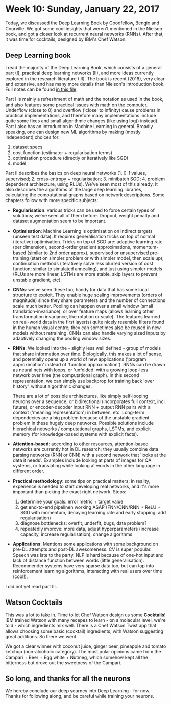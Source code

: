 # Week 10: Sunday, January 22, 2017

Today, we discussed the Deep Learning Book by Goodfellow, Bengio and Courville.
We got some cool insights that weren't mentioned in the Nielson book, and got
a closer look at recurrent neural networks (RNNs). After that, it was time for
cocktails, designed by IBM's Chef Watson.


## Deep Learning book
I read the majority of the Deep Learning Book, which consists of a general part
(I), practical deep learning networks (II), and more ideas currently explored
in the research literature (III). The book is recent (2016), very clear and
extensive, and has many more details than Nielson's introduction book.
Full notes can be found [in this file](../deeplearningbook_notes.md).

Part I is mainly a refreshment of math and the notation as used in the book,
and also features some practical issues with math on the computer. Underflow
(close to 0) and overflow ('close' to infinity) cause problems in practical
implementations, and therefore many implementations include quite some fixes
and small algorithmic changes (like using log() instead). Part I also has an
introduction in Machine Learning in general. Broadly speaking, one can design
new ML algorithms by making (mostly independent) choices for:
1. dataset specs
2. cost function (estimator + regularisation terms)
3. optimisation procedure (directly or iteratively like SGD)
4. model

Part II describes the basics on deep neural networks (1. 0-1 values,
supervised; 2. cross-entropy + regularisation; 3. minibatch SGD; 4. problem
dependent architecture, using RLUs). We've seen most of this already. It also
describes the algorithms of the large deep learning libraries, calculating the
computational graphs based on network descriptions. Some chapters follow with
more specific subjects:

* **Regularisation**: various tricks can be used to force certain types of
  solutions; we've seen all of them before. Dropout, weight penalty and
  dataset augmentation seem to be important.

* **Optimisation**: Machine Learning is optimisation on indirect targets
  (unseen test data). It requires generalisation tricks on top of normal
  (iterative) optimisation. Tricks on top of SGD are: adaptive learning rate
  (per dimension), second-order gradient approximations, momentum-based
  (similar to 2nd order approx), supervised or unsupervised pre-training
  (start on simpler problem or with simpler model, then scale up),
  continuation methods (iteratively solve less blurred version of cost
  function; similar to simulated annealing), and just using simpler models
  (RLUs are more linear, LSTMs are more stable, skip layers to prevent
  unstable gradient, etc).

* **CNNs**: we've seen these too; handy for data that has some local structure
  to exploit. They enable huge scaling improvements (orders of magnitude)
  since they share parameters and the number of connections scale much better.
  Pooling can happen over a small window (small translation-invariance), or
  over feature maps (allows learning other transformation invariance, like
  rotation or scale). The features learned on real-world data in the first
  layer(s) quite nicely resemble filters found in the human visual centre; they
  can sometimes also be reused in new models without retraining. CNNs can also
  handle varying sized inputs by adaptively changing the pooling window sizes.

* **RNNs**: We looked into the - slighly less well defined - group of models
  that share information over time. Biologically, this makes a lot of sense,
  and potentially opens up a world of new applications ('program approximation'
  instead of 'function approximation'). RNNs can be drawn as neural nets with
  loops, or 'unfolded' with a growing loop-less network over time
  (the computational graph). In this second representation, we can simply use
  backprop for training back 'over history', without algorithmic changes.
  
  There are a lot of possible architectures, like simply self-looping neurons
  over a sequence, or bidirectional (incorporates full context, incl. future),
  or encoder-decoder input RNN + output RNN pairs with a context ('meaning
  representation') in between, etc. Long-term dependecies are a big problem
  because of the unstable gradient problem in these hugely deep networks.
  Possible solutions include hierachical networks / computational graphs,
  LSTMs, and explicit memory (for knowledge-based systems with explicit facts).

* **Attention-based**: according to other resources, attention-based networks
  are currently hot in DL research; they usually combine data parsing networks
  (RNN or CNN) with a second network that 'looks at the data it needs'.
  Examples include looking at parts of images for QA systems, or translating
  while looking at words in the other language in different order.

* **Practical methodology**: some tips on practical matters; in reality,
  experience is needed to start developing real networks, and it's more
  important than picking the exact right network. Steps:
  1. determine your goals: error metric + target value
  2. get end-to-end pipelinen working ASAP (FNN/CNN/RNN + ReLU + SGD with
     momentum, decaying learning rate and early stopping; add regularisation)
  3. diagnose bottlenecks: overfit, underfit, bugs, data problem?
  4. repeatedly improve: more data, adjust hyperparameters (increase capacity,
     increase regularisation), change algorithms

* **Applications**: Mentions some applications with some background on pre-DL
  attempts and post-DL awesomeness. CV is super popular. Speech was late to the
  party. NLP is hard because of one-hot input and lack of distance function
  between words (little generalisation). Recommender systems have very sparse
  data too, but can tap into reinforcement learning algorithms, interacting
  with real users over time (cool!).

I did not yet read part III.


## Watson Cocktails
This was a lot to take in. Time to let Chef Watson design us some
**Cocktails**! IBM trained Watson with many recepes to learn - on a molacular
level, we're told - which ingredients mix well. There is a Chef Watson Twist
app that allows choosing some basic (cocktail) ingredients, with Watson
suggesting great additions. So there we went.

We got a clear winner with coconut juice, ginger beer, pineapple and tomato
ketchup (non-alcoholic category). The most polar opinions came from the
Campari + Beer + Egg white + Nutmeg, which somehow kept all the bitterness
but drove out the sweetness of the Campari.


## So long, and thanks for all the neurons
We hereby conclude our deep yourney into Deep Learning - for now. Thanks for
following along, and be careful while training your neurons.
